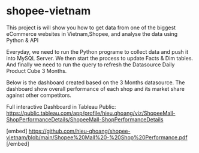 # shopee-vietnam
This project is will show you how to get data from one of the biggest eCommerce websites in Vietnam,Shopee, and analyse the data using Python &amp; API

Everyday, we need to run the Python programe to collect data and push it into MySQL Server. We then start the process to update Facts & Dim tables. And finally we need to run the query to refresh the Datasource Daily Product Cube 3 Months.

Below is the dashboard created based on the 3 Months datasource. The dashboard show overall performance of each shop and its market share against other competitors.

Full interactive Dashboard in Tableau Public: https://public.tableau.com/app/profile/hieu.qhoang/viz/ShopeeMall-ShopPerformanceDetails/ShopeeMall-ShopPerformanceDetails 

[embed] https://github.com/hieu-qhoang/shopee-vietnam/blob/main/Shopee%20Mall%20-%20Shop%20Performance.pdf [/embed]
